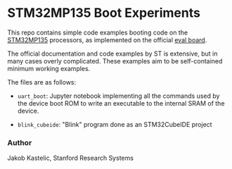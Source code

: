 # STM32MP135 Boot Experiments

This repo contains simple code examples booting code on the
[STM32MP135](https://www.st.com/en/microcontrollers-microprocessors/stm32mp135.html)
processors, as implemented on the official [eval
board](https://www.st.com/en/evaluation-tools/stm32mp135f-dk.html).

The official documentation and code examples by ST is extensive, but in many
cases overly complicated. These examples aim to be self-contained minimum
working examples.

The files are as follows:

- `uart_boot`: Jupyter notebook implementing all the commands used by the device
  boot ROM to write an executable to the internal SRAM of the device.

- `blink_cubeide`: "Blink" program done as an STM32CubeIDE project

### Author

Jakob Kastelic, Stanford Research Systems
